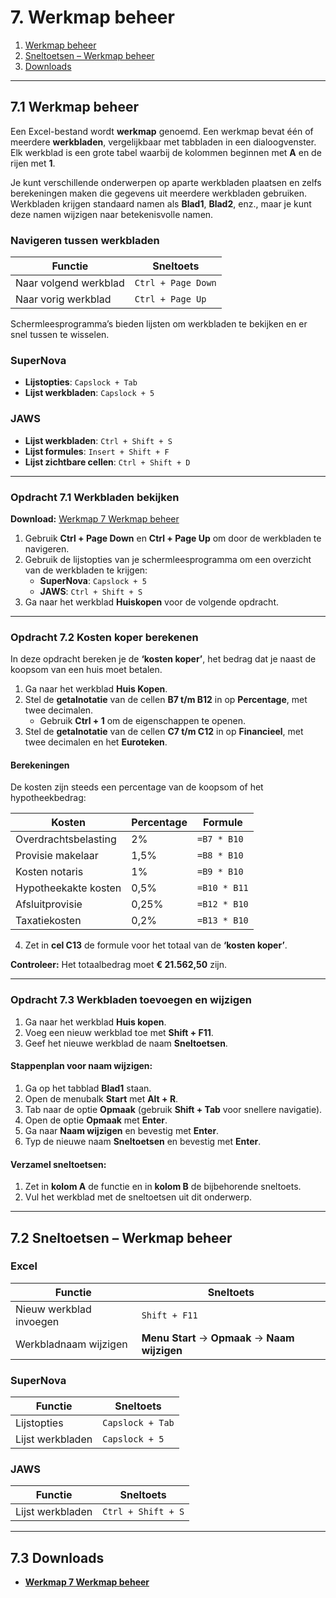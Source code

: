 # 7. Werkmap beheer

1. [Werkmap beheer](#1-werkmap-beheer)  
2. [Sneltoetsen – Werkmap beheer](#2-sneltoetsen--werkmap-beheer)  
3. [Downloads](#3-downloads)  

---

## 7.1 Werkmap beheer

Een Excel-bestand wordt **werkmap** genoemd. Een werkmap bevat één of meerdere **werkbladen**, vergelijkbaar met tabbladen in een dialoogvenster.  
Elk werkblad is een grote tabel waarbij de kolommen beginnen met **A** en de rijen met **1**.

Je kunt verschillende onderwerpen op aparte werkbladen plaatsen en zelfs berekeningen maken die gegevens uit meerdere werkbladen gebruiken. Werkbladen krijgen standaard namen als **Blad1**, **Blad2**, enz., maar je kunt deze namen wijzigen naar betekenisvolle namen.

### Navigeren tussen werkbladen

| Functie                | Sneltoets           |
|------------------------|---------------------|
| Naar volgend werkblad  | `Ctrl + Page Down`  |
| Naar vorig werkblad    | `Ctrl + Page Up`    |

Schermleesprogramma’s bieden lijsten om werkbladen te bekijken en er snel tussen te wisselen.

### SuperNova  
- **Lijstopties**: `Capslock + Tab`  
- **Lijst werkbladen**: `Capslock + 5`

### JAWS  
- **Lijst werkbladen**: `Ctrl + Shift + S`  
- **Lijst formules**: `Insert + Shift + F`  
- **Lijst zichtbare cellen**: `Ctrl + Shift + D`

---

### Opdracht 7.1 Werkbladen bekijken

**Download:** [Werkmap 7 Werkmap beheer](https://www.eduvip.nl/cms/files/Werkmap-07-werkmap-beheer.xlsx)

1. Gebruik **Ctrl + Page Down** en **Ctrl + Page Up** om door de werkbladen te navigeren.  
2. Gebruik de lijstopties van je schermleesprogramma om een overzicht van de werkbladen te krijgen:  
   - **SuperNova**: `Capslock + 5`  
   - **JAWS**: `Ctrl + Shift + S`  
3. Ga naar het werkblad **Huiskopen** voor de volgende opdracht.

---

### Opdracht 7.2 Kosten koper berekenen

In deze opdracht bereken je de **‘kosten koper’**, het bedrag dat je naast de koopsom van een huis moet betalen.

1. Ga naar het werkblad **Huis Kopen**.  
2. Stel de **getalnotatie** van de cellen **B7 t/m B12** in op **Percentage**, met twee decimalen.  
   - Gebruik **Ctrl + 1** om de eigenschappen te openen.  
3. Stel de **getalnotatie** van de cellen **C7 t/m C12** in op **Financieel**, met twee decimalen en het **Euroteken**.

#### Berekeningen

De kosten zijn steeds een percentage van de koopsom of het hypotheekbedrag:

| Kosten                | Percentage | Formule                     |
|-----------------------|------------|-----------------------------|
| Overdrachtsbelasting  | 2%         | `=B7 * B10`                 |
| Provisie makelaar     | 1,5%       | `=B8 * B10`                 |
| Kosten notaris        | 1%         | `=B9 * B10`                 |
| Hypotheekakte kosten  | 0,5%       | `=B10 * B11`                |
| Afsluitprovisie       | 0,25%      | `=B12 * B10`                |
| Taxatiekosten         | 0,2%       | `=B13 * B10`                |

4. Zet in **cel C13** de formule voor het totaal van de **‘kosten koper’**.

**Controleer:** Het totaalbedrag moet **€ 21.562,50** zijn.

---

### Opdracht 7.3 Werkbladen toevoegen en wijzigen

1. Ga naar het werkblad **Huis kopen**.  
2. Voeg een nieuw werkblad toe met **Shift + F11**.  
3. Geef het nieuwe werkblad de naam **Sneltoetsen**.

#### Stappenplan voor naam wijzigen:

1. Ga op het tabblad **Blad1** staan.  
2. Open de menubalk **Start** met **Alt + R**.  
3. Tab naar de optie **Opmaak** (gebruik **Shift + Tab** voor snellere navigatie).  
4. Open de optie **Opmaak** met **Enter**.  
5. Ga naar **Naam wijzigen** en bevestig met **Enter**.  
6. Typ de nieuwe naam **Sneltoetsen** en bevestig met **Enter**.

#### Verzamel sneltoetsen:

1. Zet in **kolom A** de functie en in **kolom B** de bijbehorende sneltoets.  
2. Vul het werkblad met de sneltoetsen uit dit onderwerp.

---

## 7.2 Sneltoetsen – Werkmap beheer

### Excel

| Functie                     | Sneltoets            |
|-----------------------------|----------------------|
| Nieuw werkblad invoegen      | `Shift + F11`        |
| Werkbladnaam wijzigen        | **Menu Start** → **Opmaak** → **Naam wijzigen** |

### SuperNova

| Functie                     | Sneltoets            |
|-----------------------------|----------------------|
| Lijstopties                  | `Capslock + Tab`     |
| Lijst werkbladen             | `Capslock + 5`       |

### JAWS

| Functie                     | Sneltoets            |
|-----------------------------|----------------------|
| Lijst werkbladen             | `Ctrl + Shift + S`   |

---

## 7.3 Downloads

- **[Werkmap 7 Werkmap beheer](https://www.eduvip.nl/cms/files/Werkmap-07-werkmap-beheer.xlsx)**
